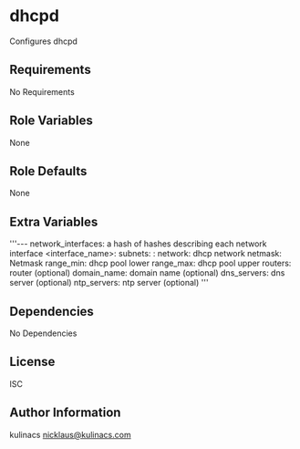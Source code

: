 dhcpd
=====
Configures dhcpd

Requirements
------------
No Requirements

Role Variables
--------------
None

Role Defaults
-------------
None

Extra Variables
---------------
'''---
network_interfaces: a hash of hashes describing each network interface
  <interface_name>:
    subnets:
      <subnet-name>:
        network: dhcp network
        netmask: Netmask
        range_min: dhcp pool lower
        range_max: dhcp pool upper
        routers: router (optional)
        domain_name: domain name (optional)
        dns_servers: dns server (optional)
        ntp_servers: ntp server (optional)
'''

Dependencies
------------
No Dependencies

License
-------
ISC

Author Information
------------------
kulinacs <nicklaus@kulinacs.com>
